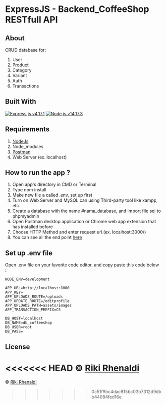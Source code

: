 # ExpressJS - Backend_CoffeeShop RESTfull API

## About
CRUD database for:
1. User
2. Product
3. Category
4. Variant
5. Auth
6. Transactions

## Built With
[![Express.js  v4.17.1](https://img.shields.io/badge/Express%20-v4.17.1-brightgreen.svg?style=flat)](https://expressjs.com/)
[![Node.js v14.17.3](https://img.shields.io/badge/Node%20-v14.17.3-blue.svg?style=flat)](https://nodejs.org/en/)



## Requirements
1. [NodeJs](https://nodejs.org/en/)
2. Node_modules
3. [Postman](https://www.getpostman.com/)
4. Web Server (ex. localhost)

## How to run the app ?

1. Open app's directory in CMD or Terminal
2. Type npm install
3. Make new file a called .env, set up first
4. Turn on Web Server and MySQL can using Third-party tool like xampp, etc.
5. Create a database with the name #nama_database, and Import file sql to phpmyadmin
6. Open Postman desktop application or Chrome web app extension that has installed before
7. Choose HTTP Method and enter request url.(ex. localhost:3000/)
8. You can see all the end point [here](https://documenter.getpostman.com/view/15532539/Tzscq7Aa)

## Set up .env file
Open .env file on your favorite code editor, and copy paste this code below :

``` 
NODE_ENV=development

APP_URL=http://localhost:8080
APP_KEY=
APP_UPLOADS_ROUTE=/uploads
APP_UPDATE_ROUTE=/editprofile
APP_UPLOADS_PATH=assets/images
APP_TRANSACTION_PREFIX=CS

DB_HOST=localhost
DB_NAME=db_coffeeshop
DB_USER=root
DB_PASS=
```

## License
<<<<<<< HEAD
© [Riki Rhenaldi](https://github.com/Rikirhenaldi)
=======
© [Riki Rhenaldi](https://github.com/Rikirhenaldi)
>>>>>>> 0c51f9bc4dac815bc03b7312d9dbb44084fed16e
